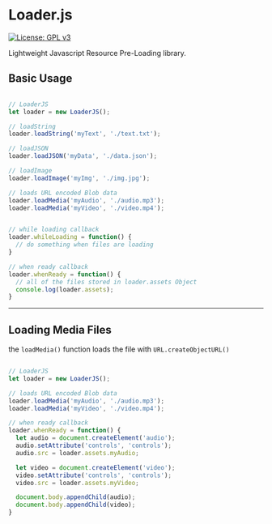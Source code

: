 # Loader.js

[![License: GPL v3](https://img.shields.io/github/license/anuraghazra/Loader.js.svg)](https://www.gnu.org/licenses/gpl-3.0)


Lightweight Javascript Resource Pre-Loading library. 

## Basic Usage

```javascript

// LoaderJS
let loader = new LoaderJS();

// loadString
loader.loadString('myText', './text.txt');

// loadJSON
loader.loadJSON('myData', './data.json');

// loadImage
loader.loadImage('myImg', './img.jpg');

// loads URL encoded Blob data
loader.loadMedia('myAudio', './audio.mp3');
loader.loadMedia('myVideo', './video.mp4');


// while loading callback
loader.whileLoading = function() {
  // do something when files are loading
}

// when ready callback
loader.whenReady = function() {
  // all of the files stored in loader.assets Object
  console.log(loader.assets);
}

```

----------

## Loading Media Files

the `loadMedia()` function loads the file with `URL.createObjectURL()`

```javascript

// LoaderJS
let loader = new LoaderJS();

// loads URL encoded Blob data
loader.loadMedia('myAudio', './audio.mp3');
loader.loadMedia('myVideo', './video.mp4');

// when ready callback
loader.whenReady = function() {
  let audio = document.createElement('audio');
  audio.setAttribute('controls', 'controls');
  audio.src = loader.assets.myAudio;

  let video = document.createElement('video');
  video.setAttribute('controls', 'controls');
  video.src = loader.assets.myVideo;

  document.body.appendChild(audio);
  document.body.appendChild(video);
}

```